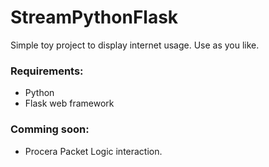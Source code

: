 # StreamPythonFlask


Simple toy project to display internet usage. Use as you like.


### Requirements:

  * Python
  * Flask web framework


### Comming soon:

  * Procera Packet Logic interaction.


